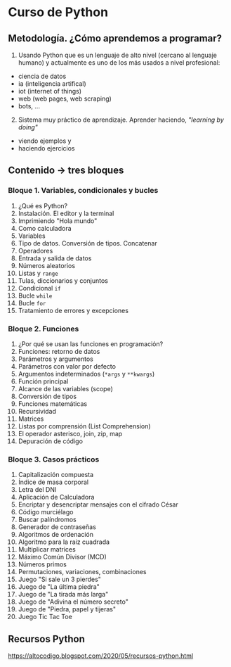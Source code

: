 # **Curso de Python**

## Metodología. ¿Cómo aprendemos a programar?
1. Usando Python que es un lenguaje de alto nivel (cercano al lenguaje humano) y actualmente es uno de los más usados a nivel profesional:
  - ciencia de datos
  - ia (inteligencia artifical)
  - iot (internet of things)
  - web (web pages, web scraping)
  - bots, ...
2. Sistema muy práctico de aprendizaje. Aprender haciendo, *"learning by doing"*
  - viendo ejemplos y
  - haciendo ejercicios

## Contenido → tres bloques

### Bloque 1. Variables, condicionales y bucles
1. ¿Qué es Python?
2. Instalación. El editor y la terminal
3. Imprimiendo "Hola mundo"
4. Como calculadora
5. Variables
6. Tipo de datos. Conversión de tipos. Concatenar
7. Operadores
8. Entrada y salida de datos
9. Números aleatorios
10. Listas y `range`
11. Tulas, diccionarios y conjuntos
12. Condicional `if`
13. Bucle `while`
14. Bucle `for`
15. Tratamiento de errores y excepciones

### Bloque 2. Funciones
1. ¿Por qué se usan las funciones en programación?
2. Funciones: retorno de datos
3. Parámetros y argumentos
4. Parámetros con valor por defecto
5. Argumentos indeterminados (`*args` y `**kwargs`)
6. Función principal
7. Alcance de las variables (scope)
8. Conversión de tipos
9. Funciones matemáticas
10. Recursividad
11. Matrices
12. Listas por comprensión (List Comprehension)
13. El operador asterisco, join, zip, map
14. Depuración de código

### Bloque 3. Casos prácticos
1. Capitalización compuesta
2. Índice de masa corporal
3. Letra del DNI
4. Aplicación de Calculadora
5. Encriptar y desencriptar mensajes con el cifrado César
6. Código murciélago
7. Buscar palíndromos
8. Generador de contraseñas
9. Algoritmos de ordenación
10. Algoritmo para la raiz cuadrada
11. Multiplicar matrices
12. Máximo Común Divisor (MCD)
13. Números primos
14. Permutaciones, variaciones, combinaciones
15. Juego "Si sale un 3 pierdes"
16. Juego de "La última piedra"
17. Juego de "La tirada más larga"
18. Juego de "Adivina el número secreto"
19. Juego de "Piedra, papel y tijeras"
20. Juego Tic Tac Toe


## Recursos Python
https://altocodigo.blogspot.com/2020/05/recursos-python.html
